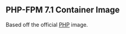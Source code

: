 PHP-FPM 7.1 Container Image
---------------------------

Based off the official [PHP](https://hub.docker.com/_/php/) image.

